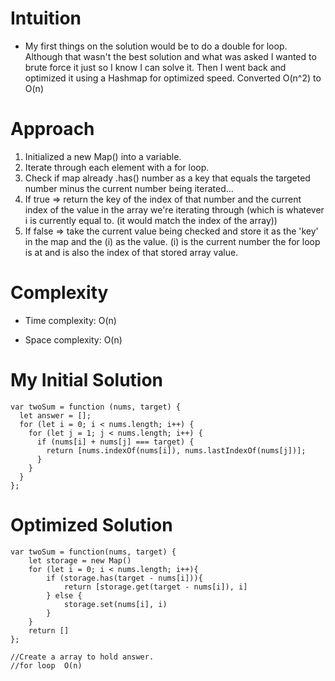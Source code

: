 # Intuition
<!-- Describe your first thoughts on how to solve this problem. -->
-  My first things on the solution would be to do a double for loop. Although that wasn't the best solution and what was asked I wanted to brute force it just so I know I can solve it. Then I went back and optimized it using a Hashmap for optimized speed. Converted O(n^2) to O(n)

# Approach
<!-- Describe your approach to solving the problem. -->
1. Initialized a new Map() into a variable.
2. Iterate through each element with a for loop.
3. Check if map already .has() number as a key that equals the targeted number minus the current number being iterated...
4. If true => return the key of the index of that number and the current index of the value in the array we're iterating through (which is whatever i is currently equal to. (it would match the index of the array))
5. If false => take the current value being checked and store it as the 'key' in the map and the (i) as the value. (i) is the current number the for loop is at and is also the index of that stored array value.

# Complexity
- Time complexity: O(n)
<!-- Add your time complexity here, e.g. $$O(n)$$ -->

- Space complexity: O(n)
<!-- Add your space complexity here, e.g. $$O(n)$$ -->

# My Initial Solution
```
var twoSum = function (nums, target) {
  let answer = [];
  for (let i = 0; i < nums.length; i++) {
    for (let j = 1; j < nums.length; i++) {
      if (nums[i] + nums[j] === target) {
        return [nums.indexOf(nums[i]), nums.lastIndexOf(nums[j])];
      }
    }
  }
};
```

# Optimized Solution
```
var twoSum = function(nums, target) {
    let storage = new Map()
    for (let i = 0; i < nums.length; i++){
        if (storage.has(target - nums[i])){
            return [storage.get(target - nums[i]), i]
        } else {
            storage.set(nums[i], i)
        }
    }
    return []
};

//Create a array to hold answer.
//for loop  O(n) 

```
